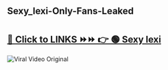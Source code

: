 
 ## Sexy_lexi-Only-Fans-Leaked

# <h2><a href="https://clipsfans.com/Sexy_lexi&ref=git">🔗 Click to LINKS ⏩⏩ 👉 🟢 Sexy lexi </a></h2>

<a href="https://clipsfans.com/Sexy_lexi&ref=git" rel="nofollow" data-target="animated-image.originalLink"><img src="https://i.ibb.co.com/xMMVF88/686577567.gif" alt="Viral Video Original" style="max-width: 100%; display: inline-block;" data-target="animated-image.originalImage"></a>
